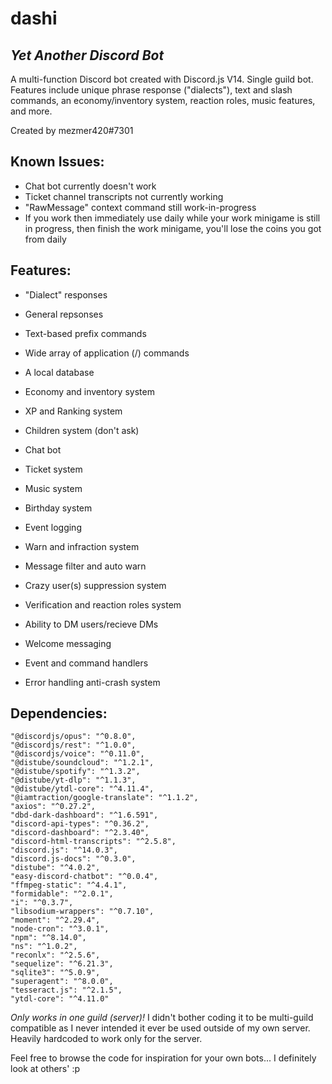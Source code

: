 # dashi
## _Yet Another Discord Bot_

A multi-function Discord bot created with Discord.js V14. Single guild bot. Features include unique phrase response ("dialects"), text and slash commands, an economy/inventory system, reaction roles, music features, and more.

Created by mezmer420#7301

## Known Issues:

- Chat bot currently doesn't work
- Ticket channel transcripts not currently working
- "RawMessage" context command still work-in-progress
- If you work then immediately use daily while your work minigame is still in progress, then finish the work minigame, you'll lose the coins you got from daily

## Features:

- "Dialect" responses
- General repsonses
- Text-based prefix commands
- Wide array of application (/) commands
- A local database
- Economy and inventory system
- XP and Ranking system
- Children system (don't ask)
- Chat bot
- Ticket system
- Music system
- Birthday system
- Event logging
- Warn and infraction system
- Message filter and auto warn
- Crazy user(s) suppression system
- Verification and reaction roles system
- Ability to DM users/recieve DMs
- Welcome messaging

- Event and command handlers
- Error handling anti-crash system

## Dependencies:

    "@discordjs/opus": "^0.8.0",
    "@discordjs/rest": "^1.0.0",
    "@discordjs/voice": "^0.11.0",
    "@distube/soundcloud": "^1.2.1",
    "@distube/spotify": "^1.3.2",
    "@distube/yt-dlp": "^1.1.3",
    "@distube/ytdl-core": "^4.11.4",
    "@iamtraction/google-translate": "^1.1.2",
    "axios": "^0.27.2",
    "dbd-dark-dashboard": "^1.6.591",
    "discord-api-types": "^0.36.2",
    "discord-dashboard": "^2.3.40",
    "discord-html-transcripts": "^2.5.8",
    "discord.js": "^14.0.3",
    "discord.js-docs": "^0.3.0",
    "distube": "^4.0.2",
    "easy-discord-chatbot": "^0.0.4",
    "ffmpeg-static": "^4.4.1",
    "formidable": "^2.0.1",
    "i": "^0.3.7",
    "libsodium-wrappers": "^0.7.10",
    "moment": "^2.29.4",
    "node-cron": "^3.0.1",
    "npm": "^8.14.0",
    "ns": "^1.0.2",
    "reconlx": "^2.5.6",
    "sequelize": "^6.21.3",
    "sqlite3": "^5.0.9",
    "superagent": "^8.0.0",
    "tesseract.js": "^2.1.5",
    "ytdl-core": "^4.11.0"
    
*Only works in one guild (server)!* I didn't bother coding it to be multi-guild compatible as I never intended it ever be used outside of my own server. Heavily hardcoded to work only for the server.

Feel free to browse the code for inspiration for your own bots... I definitely look at others' :p
